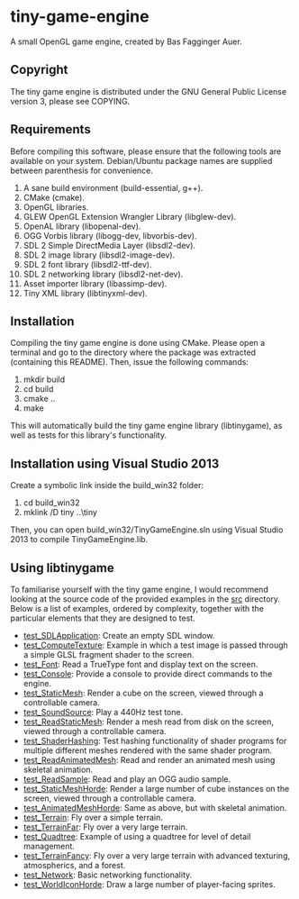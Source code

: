 tiny-game-engine
================

A small OpenGL game engine, created by Bas Fagginger Auer.

Copyright
---------

The tiny game engine is distributed under the GNU General Public License version 3, please see COPYING.

Requirements
------------

Before compiling this software, please ensure that the following tools are available on your system.
Debian/Ubuntu package names are supplied between parenthesis for convenience.

1.   A sane build environment (build-essential, g++).
2.   CMake (cmake).
3.   OpenGL libraries.
4.   GLEW OpenGL Extension Wrangler Library (libglew-dev).
5.   OpenAL library (libopenal-dev).
6.   OGG Vorbis library (libogg-dev, libvorbis-dev).
7.   SDL 2 Simple DirectMedia Layer (libsdl2-dev).
8.   SDL 2 image library (libsdl2-image-dev).
9.   SDL 2 font library (libsdl2-ttf-dev).
10.  SDL 2 networking library (libsdl2-net-dev).
11.  Asset importer library (libassimp-dev).
12.  Tiny XML library (libtinyxml-dev).

Installation
------------

Compiling the tiny game engine is done using CMake.
Please open a terminal and go to the directory where the package was extracted (containing this README).
Then, issue the following commands:

1.   mkdir build
2.   cd build
3.   cmake ..
4.   make

This will automatically build the tiny game engine library (libtinygame), as well as tests for this library's functionality.

Installation using Visual Studio 2013
-------------------------------------

Create a symbolic link inside the build_win32 folder:

1.   cd build_win32
2.   mklink /D tiny ..\tiny

Then, you can open build_win32/TinyGameEngine.sln using Visual Studio 2013 to compile TinyGameEngine.lib.

Using libtinygame
-----------------

To familiarise yourself with the tiny game engine, I would recommend looking at the source code of the provided examples in the [src](/src/) directory.
Below is a list of examples, ordered by complexity, together with the particular elements that they are designed to test.

*   [test_SDLApplication](/src/test_SDLApplication.cpp): Create an empty SDL window.
*   [test_ComputeTexture](/src/test_ComputeTexture.cpp): Example in which a test image is passed through a simple GLSL fragment shader to the screen.
*   [test_Font](/src/test_Font.cpp): Read a TrueType font and display text on the screen.
*   [test_Console](/src/test_Console.cpp): Provide a console to provide direct commands to the engine.
*   [test_StaticMesh](/src/test_StaticMesh.cpp): Render a cube on the screen, viewed through a controllable camera.
*   [test_SoundSource](/src/test_SoundSource.cpp): Play a 440Hz test tone.
*   [test_ReadStaticMesh](/src/test_ReadStaticMesh.cpp): Render a mesh read from disk on the screen, viewed through a controllable camera.
*   [test_ShaderHashing](/src/test_ShaderHashing.cpp): Test hashing functionality of shader programs for multiple different meshes rendered with the same shader program.
*   [test_ReadAnimatedMesh](/src/test_AnimatedMesh.cpp): Read and render an animated mesh using skeletal animation.
*   [test_ReadSample](/src/test_ReadSample.cpp): Read and play an OGG audio sample.
*   [test_StaticMeshHorde](/src/test_StaticMeshHorde.cpp): Render a large number of cube instances on the screen, viewed through a controllable camera.
*   [test_AnimatedMeshHorde](/src/test_AnimatedMeshHorde.cpp): Same as above, but with skeletal animation.
*   [test_Terrain](/src/test_Terrain.cpp): Fly over a simple terrain.
*   [test_TerrainFar](/src/test_TerrainFar.cpp): Fly over a very large terrain.
*   [test_Quadtree](/src/test_Quadtree.cpp): Example of using a quadtree for level of detail management.
*   [test_TerrainFancy](/src/test_TerrainFancy.cpp): Fly over a very large terrain with advanced texturing, atmospherics, and a forest.
*   [test_Network](/src/test_Network.cpp): Basic networking functionality.
*   [test_WorldIconHorde](/src/test_WorldIconHorde.cpp): Draw a large number of player-facing sprites.

